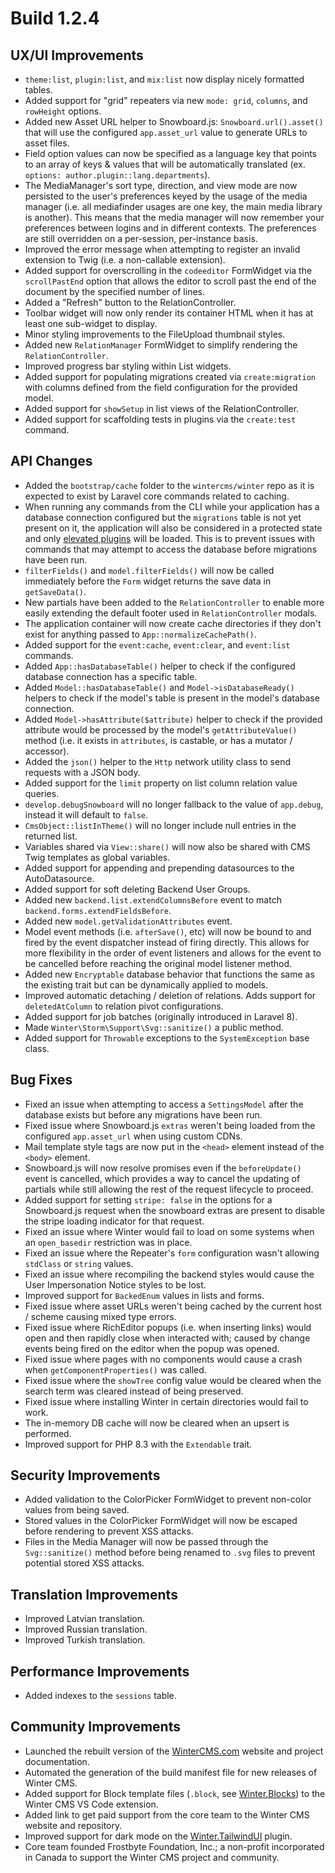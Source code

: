 # Build 1.2.4

## UX/UI Improvements
- `theme:list`, `plugin:list`, and `mix:list` now display nicely formatted tables.
- Added support for "grid" repeaters via new `mode: grid`, `columns`, and `rowHeight` options.
- Added new Asset URL helper to Snowboard.js: `Snowboard.url().asset()` that will use the configured `app.asset_url` value to generate URLs to asset files.
- Field option values can now be specified as a language key that points to an array of keys & values that will be automatically translated (ex. `options: author.plugin::lang.departments`).
- The MediaManager's sort type, direction, and view mode are now persisted to the user's preferences keyed by the usage of the media manager (i.e. all mediafinder usages are one key, the main media library is another). This means that the media manager will now remember your preferences between logins and in different contexts. The preferences are still overridden on a per-session, per-instance basis.
- Improved the error message when attempting to register an invalid extension to Twig (i.e. a non-callable extension).
- Added support for overscrolling in the `codeeditor` FormWidget via the `scrollPastEnd` option that allows the editor to scroll past the end of the document by the specified number of lines.
- Added a "Refresh" button to the RelationController.
- Toolbar widget will now only render its container HTML when it has at least one sub-widget to display.
- Minor styling improvements to the FileUpload thumbnail styles.
- Added new `RelationManager` FormWidget to simplify rendering the `RelationController`.
- Improved progress bar styling within List widgets.
- Added support for populating migrations created via `create:migration` with columns defined from the field configuration for the provided model.
- Added support for `showSetup` in list views of the RelationController.
- Added support for scaffolding tests in plugins via the `create:test` command.

## API Changes
- Added the `bootstrap/cache` folder to the `wintercms/winter` repo as it is expected to exist by Laravel core commands related to caching.
- When running any commands from the CLI while your application has a database connection configured but the `migrations` table is not yet present on it, the application will also be considered in a protected state and only [elevated plugins](https://wintercms.com/docs/v1.2/docs/plugin/registration#elevated-permissions) will be loaded. This is to prevent issues with commands that may attempt to access the database before migrations have been run.
- `filterFields()` and `model.filterFields()` will now be called immediately before the `Form` widget returns the save data in `getSaveData()`.
- New partials have been added to the `RelationController` to enable more easily extending the default footer used in `RelationController` modals.
- The application container will now create cache directories if they don't exist for anything passed to `App::normalizeCachePath()`.
- Added support for the `event:cache`, `event:clear`, and `event:list` commands.
- Added `App::hasDatabaseTable()` helper to check if the configured database connection has a specific table.
- Added `Model::hasDatabaseTable()` and `Model->isDatabaseReady()` helpers to check if the model's table is present in the model's database connection.
- Added `Model->hasAttribute($attribute)` helper to check if the provided attribute would be processed by the model's `getAttributeValue()` method (i.e. it exists in `attributes`, is castable, or has a mutator / accessor).
- Added the `json()` helper to the `Http` network utility class to send requests with a JSON body.
- Added support for the `limit` property on list column relation value queries.
- `develop.debugSnowboard` will no longer fallback to the value of `app.debug`, instead it will default to `false`.
- `CmsObject::listInTheme()` will no longer include null entries in the returned list.
- Variables shared via `View::share()` will now also be shared with CMS Twig templates as global variables.
- Added support for appending and prepending datasources to the AutoDatasource.
- Added support for soft deleting Backend User Groups.
- Added new `backend.list.extendColumnsBefore` event to match `backend.forms.extendFieldsBefore`.
- Added new `model.getValidationAttributes` event.
- Model event methods (i.e. `afterSave()`, etc) will now be bound to and fired by the event dispatcher instead of firing directly. This allows for more flexibility in the order of event listeners and allows for the event to be cancelled before reaching the original model listener method.
- Added new `Encryptable` database behavior that functions the same as the existing trait but can be dynamically applied to models.
- Improved automatic detaching / deletion of relations. Adds support for `deletedAtColumn` to relation pivot configurations.
- Added support for job batches (originally introduced in Laravel 8).
- Made `Winter\Storm\Support\Svg::sanitize()` a public method.
- Added support for `Throwable` exceptions to the `SystemException` base class.

## Bug Fixes
- Fixed an issue when attempting to access a `SettingsModel` after the database exists but before any migrations have been run.
- Fixed issue where Snowboard.js `extras` weren't being loaded from the configured `app.asset_url` when using custom CDNs.
- Mail template style tags are now put in the `<head>` element instead of the `<body>` element.
- Snowboard.js will now resolve promises even if the `beforeUpdate()` event is cancelled, which provides a way to cancel the updating of partials while still allowing the rest of the request lifecycle to proceed.
- Added support for setting `stripe: false` in the options for a Snowboard.js request when the snowboard extras are present to disable the stripe loading indicator for that request.
- Fixed an issue where Winter would fail to load on some systems when an `open_basedir` restriction was in place.
- Fixed an issue where the Repeater's `form` configuration wasn't allowing `stdClass` or `string` values.
- Fixed an issue where recompiling the backend styles would cause the User Impersonation Notice styles to be lost.
- Improved support for `BackedEnum` values in lists and forms.
- Fixed issue where asset URLs weren't being cached by the current host / scheme causing mixed type errors.
- Fixed issue where RichEditor popups (i.e. when inserting links) would open and then rapidly close when interacted with; caused by change events being fired on the editor when the popup was opened.
- Fixed issue where pages with no components would cause a crash when `getComponentProperties()` was called.
- Fixed issue where the `showTree` config value would be cleared when the search term was cleared instead of being preserved.
- Fixed issue where installing Winter in certain directories would fail to work.
- The in-memory DB cache will now be cleared when an upsert is performed.
- Improved support for PHP 8.3 with the `Extendable` trait.

## Security Improvements
- Added validation to the ColorPicker FormWidget to prevent non-color values from being saved.
- Stored values in the ColorPicker FormWidget will now be escaped before rendering to prevent XSS attacks.
- Files in the Media Manager will now be passed through the `Svg::sanitize()` method before being renamed to `.svg` files to prevent potential stored XSS attacks.

## Translation Improvements
- Improved Latvian translation.
- Improved Russian translation.
- Improved Turkish translation.

## Performance Improvements
- Added indexes to the `sessions` table.

## Community Improvements
- Launched the rebuilt version of the [WinterCMS.com](https://wintercms.com) website and project documentation.
- Automated the generation of the build manifest file for new releases of Winter CMS.
- Added support for Block template files (`.block`, see [Winter.Blocks](https://github.com/wintercms/wn-blocks-plugin)) to the Winter CMS VS Code extension.
- Added link to get paid support from the core team to the Winter CMS website and repository.
- Improved support for dark mode on the [Winter.TailwindUI](https://github.com/wintercms/wn-tailwindui-plugin) plugin.
- Core team founded Frostbyte Foundation, Inc.; a non-profit incorporated in Canada to support the Winter CMS project and community.
